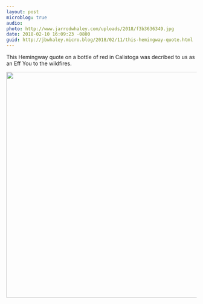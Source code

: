 ```yaml
---
layout: post
microblog: true
audio: 
photo: http://www.jarrodwhaley.com/uploads/2018/f3b3636349.jpg
date: 2018-02-10 16:09:23 -0800
guid: http://jbwhaley.micro.blog/2018/02/11/this-hemingway-quote.html
---
```

This Hemingway quote on a bottle of red in Calistoga was decribed to us as an Eff You to the wildfires.

<img src="http://www.jarrodwhaley.com/uploads/2018/f3b3636349.jpg" width="600" height="599" />
